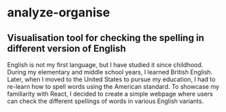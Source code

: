 # analyze-organise

## Visualisation tool for checking the spelling in different version of English
English is not my first language, but I have studied it since childhood. During my elementary and middle school years, I learned British English. Later, when I moved to the United States to pursue my education, I had to re-learn how to spell words using the American standard. To showcase my familiarity with React, I decided to create a simple webpage where users can check the different spellings of words in various English variants. 

